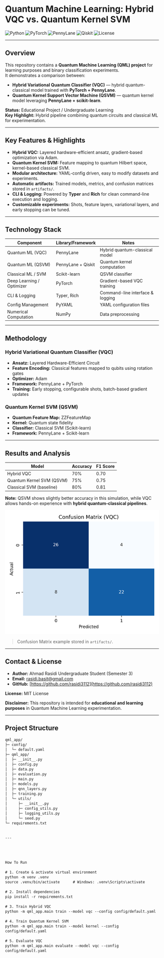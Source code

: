 # Quantum Machine Learning: Hybrid VQC vs. Quantum Kernel SVM

![Python](https://img.shields.io/badge/Python-3.11-blue?logo=python&logoColor=white)
![PyTorch](https://img.shields.io/badge/PyTorch-1.15-orange?logo=pytorch&logoColor=white)
![PennyLane](https://img.shields.io/badge/PennyLane-0.30-lightblue?logo=pytorch&logoColor=white)
![Qiskit](https://img.shields.io/badge/Qiskit-0.43-purple?logo=qiskit&logoColor=white)
![License](https://img.shields.io/badge/License-MIT-green)

---

## Overview

This repository contains a **Quantum Machine Learning (QML) project** for learning purposes and binary classification experiments.  
It demonstrates a comparison between:

- **Hybrid Variational Quantum Classifier (VQC)** — hybrid quantum-classical model trained with **PyTorch + PennyLane**.
- **Quantum Kernel Support Vector Machine (QSVM)** — quantum kernel model leveraging **PennyLane + scikit-learn**.

**Status:** Educational Project / Undergraduate Learning  
**Key Highlight:** Hybrid pipeline combining quantum circuits and classical ML for experimentation.

---

## Key Features & Highlights

- **Hybrid VQC:** Layered hardware-efficient ansatz, gradient-based optimization via Adam.  
- **Quantum Kernel SVM:** Feature mapping to quantum Hilbert space, kernel-based classical SVM.  
- **Modular architecture:** YAML-config driven, easy to modify datasets and experiments.  
- **Automatic artifacts:** Trained models, metrics, and confusion matrices stored in `artifacts/`.  
- **CLI & Logging:** Powered by **Typer** and **Rich** for clean command-line execution and logging.  
- **Customizable experiments:** Shots, feature layers, variational layers, and early stopping can be tuned.

---

## Technology Stack

| Component                  | Library/Framework       | Notes                             |
|----------------------------|-----------------------|----------------------------------|
| Quantum ML (VQC)           | PennyLane             | Hybrid quantum-classical model   |
| Quantum ML (QSVM)          | PennyLane + Qiskit    | Quantum kernel computation       |
| Classical ML / SVM         | Scikit-learn          | QSVM classifier                  |
| Deep Learning / Optimizer  | PyTorch               | Gradient-based VQC training      |
| CLI & Logging              | Typer, Rich           | Command-line interface & logging |
| Config Management          | PyYAML                | YAML configuration files         |
| Numerical Computation      | NumPy                 | Data preprocessing               |

---

## Methodology

### Hybrid Variational Quantum Classifier (VQC)
- **Ansatz:** Layered Hardware-Efficient Circuit  
- **Feature Encoding:** Classical features mapped to qubits using rotation gates  
- **Optimizer:** Adam  
- **Framework:** PennyLane + PyTorch  
- **Training:** Early stopping, configurable shots, batch-based gradient updates  

### Quantum Kernel SVM (QSVM)
- **Quantum Feature Map:** ZZFeatureMap  
- **Kernel:** Quantum state fidelity  
- **Classifier:** Classical SVM (Scikit-learn)  
- **Framework:** PennyLane + Scikit-learn  

---

## Results and Analysis

| Model                   | Accuracy | F1 Score |
|-------------------------|---------|----------|
| Hybrid VQC              | 70%     | 0.70     |
| Quantum Kernel SVM (QSVM)| 75%     | 0.75     |
| Classical SVM (baseline)| 80%     | 0.81     |

**Note:** QSVM shows slightly better accuracy in this simulation, while VQC allows hands-on experience with **hybrid quantum-classical pipelines**.

![VQC Confusion Matrix](artifacts/vqc_confusion_matrix.png)

> Confusion Matrix example stored in `artifacts/`.

---

## Contact & License

- **Author:** Ahmad Rasidi  Undergraduate Student (Semester 3)  
- **Email:** rasidi.basit@gmail.com  
- **GitHub:** [https://github.com/rasidi3112](https://github.com/rasidi3112)  

**License:** MIT License  

**Disclaimer:** This repository is intended for **educational and learning purposes** in Quantum Machine Learning experimentation.

---

## Project Structure

```plaintex
qml_app/
├─ config/
│  └─ default.yaml
├─ qml_app/
│  ├─ __init__.py
│  ├─ config.py
│  ├─ data.py
│  ├─ evaluation.py
│  ├─ main.py
│  ├─ models.py
│  ├─ qnn_layers.py
│  ├─ training.py
│  └─ utils/
│     ├─ __init__.py
│     ├─ config_utils.py
│     ├─ logging_utils.py
│     └─ seed.py
└─ requirements.txt


---




How To Run

# 1. Create & activate virtual environment
python -m venv .venv
source .venv/bin/activate      # Windows: .venv\Scripts\activate

# 2. Install dependencies
pip install -r requirements.txt

# 3. Train Hybrid VQC
python -m qml_app.main train --model vqc --config config/default.yaml

# 4. Train Quantum Kernel SVM
python -m qml_app.main train --model kernel --config config/default.yaml

# 5. Evaluate VQC
python -m qml_app.main evaluate --model vqc --config config/default.yaml
